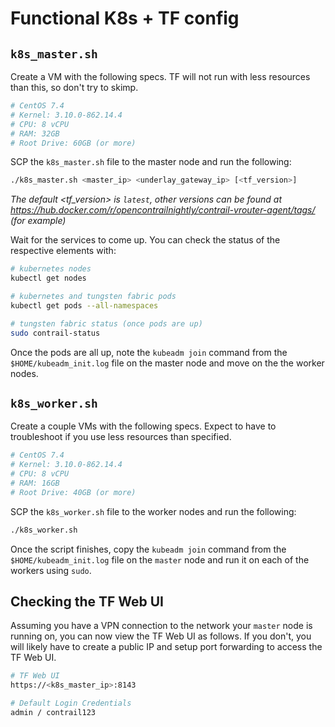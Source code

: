 # Functional K8s + TF config

## `k8s_master.sh`

Create a VM with the following specs.  TF will not run with less resources than this, so don't try to skimp.

```bash
# CentOS 7.4
# Kernel: 3.10.0-862.14.4
# CPU: 8 vCPU
# RAM: 32GB
# Root Drive: 60GB (or more)
```

SCP the `k8s_master.sh` file to the master node and run the following:

```bash
./k8s_master.sh <master_ip> <underlay_gateway_ip> [<tf_version>]
```
*The default <tf_version> is `latest`, other versions can be found at https://hub.docker.com/r/opencontrailnightly/contrail-vrouter-agent/tags/ (for example)*

Wait for the services to come up.  You can check the status of the respective elements with:

```bash
# kubernetes nodes
kubectl get nodes

# kubernetes and tungsten fabric pods
kubectl get pods --all-namespaces

# tungsten fabric status (once pods are up)
sudo contrail-status
```

Once the pods are all up, note the `kubeadm join` command from the `$HOME/kubeadm_init.log` file on the master node and move on the the worker nodes.

## `k8s_worker.sh`

Create a couple VMs with the following specs.  Expect to have to troubleshoot if you use less resources than specified.

```bash
# CentOS 7.4
# Kernel: 3.10.0-862.14.4
# CPU: 8 vCPU
# RAM: 16GB
# Root Drive: 40GB (or more)
```

SCP the `k8s_worker.sh` file to the worker nodes and run the following:

```bash
./k8s_worker.sh
```

Once the script finishes, copy the `kubeadm join` command from the `$HOME/kubeadm_init.log` file on the `master` node and run it on each of the workers using `sudo`.

## Checking the TF Web UI

Assuming you have a VPN connection to the network your `master` node is running on, you can now view the TF Web UI as follows.  If you don't, you will likely have to create a public IP and setup port forwarding to access the TF Web UI.

```bash
# TF Web UI
https://<k8s_master_ip>:8143

# Default Login Credentials
admin / contrail123
```